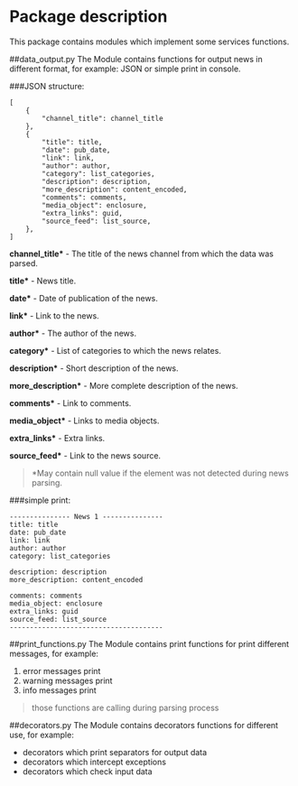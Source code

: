 Package description
===
This package contains modules which implement some services functions.

##data_output.py
The Module contains functions for output news in different format, for example: 
JSON or simple print in console.

###JSON structure:

    [
        {
            "channel_title": channel_title
        },
        {
            "title": title,
            "date": pub_date,
            "link": link,
            "author": author,
            "category": list_categories,
            "description": description,
            "more_description": content_encoded,
            "comments": comments,
            "media_object": enclosure,
            "extra_links": guid,
            "source_feed": list_source,
        },
    ]

<b>channel_title*</b> - The title of the news channel from which the data was parsed.

<b>title*</b> - News title.

<b>date*</b> - Date of publication of the news.

<b>link*</b> - Link to the news.

<b>author*</b> - The author of the news.

<b>category*</b> - List of categories to which the news relates.

<b>description*</b> - Short description of the news.

<b>more_description*</b> - More complete description of the news.

<b>comments*</b> - Link to comments.

<b>media_object*</b> - Links to media objects.

<b>extra_links*</b> - Extra links.

<b>source_feed*</b> - Link to the news source.

>*May contain null value if the element was not detected during news parsing.

###simple print:

    --------------- News 1 ---------------
    title: title
    date: pub_date
    link: link
    author: author
    category: list_categories

    description: description
    more_description: content_encoded

    comments: comments
    media_object: enclosure
    extra_links: guid
    source_feed: list_source
    --------------------------------------

##print_functions.py
The Module contains print functions for print different messages, for example:
1. error messages print
2. warning messages print
3. info messages print

>those functions are calling during parsing process 

##decorators.py
The Module contains decorators functions for different use, for example:
+ decorators which print separators for output data
+ decorators which intercept exceptions
+ decorators which check input data
